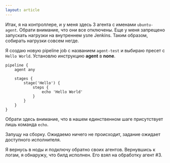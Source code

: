 ```yaml
---
layout: article
---
```

Итак, я на контроллере, и у меня здесь 3 агента с именами `ubuntu-agent`. Обрати внимание, что они все отключены. Еще у меня запрещено запускать нагрузки на внутреннем узле Jenkins. Таким образом, собирать нагрузки совсем негде.

Я создаю новую pipeline job с названием `agent-test` и выбираю пресет с `Hello World`. Установлю инструкцию **agent** в **none**.

```
pipeline {
    agent any

    stages {
        stage('Hello') {
            steps {
                echo 'Hello World'
            }
        }
    }
}
```

Обрати здесь внимание, что в нашем единственном шаге присутствует лишь команда `echo`.

Запущу на сборку. Ожидаемо ничего не происходит, задание ожидает доступного исполнителя.

Я вернуcь в ноды и подключу обратно своих агентов. Вернувшись к логам, я обнаружу, что билд исполнен. Его взял на обработку агент #3.
